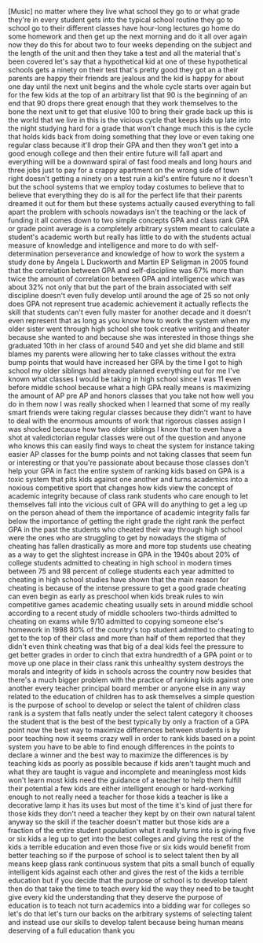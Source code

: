 
[Music]
no matter where they live what school
they go to or what grade they&#39;re in
every student gets into the typical
school routine they go to school go to
their different classes have hour-long
lectures go home do some homework and
then get up the next morning and do it
all over again
now they do this for about two to four
weeks depending on the subject and the
length of the unit and then they take a
test and all the material that&#39;s been
covered let&#39;s say that a hypothetical
kid at one of these hypothetical schools
gets a ninety on their test that&#39;s
pretty good they got an a their parents
are happy their friends are jealous and
the kid is happy for about one day until
the next unit begins and the whole cycle
starts over again but for the few kids
at the top of an arbitrary list that 90
is the beginning of an end that 90 drops
there great enough that they work
themselves to the bone the next unit to
get that elusive 100 to bring their
grade back up this is the world that we
live in this is the vicious cycle that
keeps kids up late into the night
studying hard for a grade that won&#39;t
change much this is the cycle that holds
kids back from doing something that they
love or even taking one regular class
because it&#39;ll drop their GPA and then
they won&#39;t get into a good enough
college and then their entire future
will fall apart and everything will be a
downward spiral of fast food meals and
long hours and three jobs just to pay
for a crappy apartment on the wrong side
of town right doesn&#39;t getting a ninety
on a test ruin a kid&#39;s entire future no
it doesn&#39;t but the school systems that
we employ today costumes to believe that
to believe that everything they do is
all for the perfect life that their
parents dreamed it out for them but
these systems
actually caused everything to fall apart
the problem with schools nowadays isn&#39;t
the teaching or the lack of funding it
all comes down to two simple concepts
GPA and class rank GPA or grade point
average is a completely arbitrary system
meant to calculate a student&#39;s academic
worth but really has little to do with
the students actual measure of knowledge
and intelligence and more to do with
self-determination perseverance and
knowledge of how to work the system a
study done by Angela L Duckworth and
Martin EP Seligman in 2005 found that
the correlation between GPA and
self-discipline was 67% more than twice
the amount of correlation between GPA
and intelligence which was about 32% not
only that but the part of the brain
associated with self discipline doesn&#39;t
even fully develop until around the age
of 25 so not only does GPA not represent
true academic achievement it actually
reflects the skill that students can&#39;t
even fully master for another decade and
it doesn&#39;t even represent that as long
as you know how to work the system when
my older sister went through high school
she took creative writing and theater
because she wanted to and because she
was interested in those things she
graduated 10th in her class of around
540 and yet she did blame and still
blames my parents were allowing her to
take classes without the extra bump
points that would have increased her GPA
by the time I got to high school my
older siblings had already planned
everything out for me I&#39;ve known what
classes I would be taking in high school
since I was 11
even before middle school because what a
high GPA really means is maximizing the
amount of AP pre AP and honors classes
that you take not how well you do in
them now I was really shocked when I
learned that some of my really smart
friends were taking regular classes
because they didn&#39;t want to have to deal
with the enormous amounts of work that
rigorous classes assign I was shocked
because how
two older siblings I know that to even
have a shot at valedictorian regular
classes were out of the question
and anyone who knows this can easily
find ways to cheat the system for
instance taking easier AP classes for
the bump points and not taking classes
that seem fun or interesting or that
you&#39;re passionate about because those
classes don&#39;t help your GPA in fact the
entire system of ranking kids based on
GPA is a toxic system that pits kids
against one another and turns academics
into a noxious competitive sport that
changes how kids view the concept of
academic integrity because of class rank
students who care enough to let
themselves fall into the vicious cult of
GPA will do anything to get a leg up on
the person ahead of them the importance
of academic integrity falls far below
the importance of getting the right
grade the right rank the perfect GPA in
the past the students who cheated their
way through high school were the ones
who are struggling to get by nowadays
the stigma of cheating has fallen
drastically as more and more top
students use cheating as a way to get
the slightest increase in GPA in the
1940s about 20% of college students
admitted to cheating in high school
in modern times between 75 and 98
percent of college students each year
admitted to cheating in high school
studies have shown that the main reason
for cheating is because of the intense
pressure to get a good grade cheating
can even begin as early as preschool
when kids break rules to win competitive
games academic cheating usually sets in
around middle school according to a
recent study of middle schoolers
two-thirds admitted to cheating on exams
while 9/10 admitted to copying someone
else&#39;s homework in 1998 80% of the
country&#39;s top student
admitted to cheating to get to the top
of their class and more than half of
them reported that they didn&#39;t even
think cheating was that big of a deal
kids feel the pressure to get better
grades in order to cinch that extra
hundredth of a GPA point or to move up
one place in their class rank this
unhealthy system destroys the morals and
integrity of kids in schools across the
country now besides that there&#39;s a much
bigger problem with the practice of
ranking kids against one another every
teacher principal board member or anyone
else in any way related to the education
of children has to ask themselves a
simple question is the purpose of school
to develop or select the talent of
children class rank is a system that
falls neatly under the select talent
category it chooses the student that is
the best of the best
typically by only a fraction of a GPA
point now the best way to maximize
differences between students is by poor
teaching now it seems crazy well in
order to rank kids based on a point
system you have to be able to find
enough differences in the points to
declare a winner and the best way to
maximize the differences is by teaching
kids as poorly as possible because if
kids aren&#39;t taught much and what they
are taught is vague and incomplete and
meaningless most kids won&#39;t learn most
kids need the guidance of a teacher to
help them fulfill their potential a few
kids are either intelligent enough or
hard-working enough to not really need a
teacher for those kids a teacher is like
a decorative lamp it has its uses but
most of the time it&#39;s kind of just there
for those kids
they don&#39;t need a teacher they kept by
on their own natural talent anyway so
the skill if the teacher doesn&#39;t matter
but those kids are a fraction of the
entire student population what it really
turns into is giving five or six kids a
leg up to get into the best colleges and
giving the rest of the kids a terrible
education and even those five or six
kids would benefit from better teaching
so if the purpose of school is to select
talent then by all means keep glass rank
continuous system that pits a small
bunch of equally intelligent kids
against each other and gives the rest of
the kids a terrible education but if you
decide that the purpose of school is to
develop talent then do that take the
time to teach every kid the way they
need to be taught
give every kid the understanding that
they deserve the purpose of education is
to teach not turn academics into a
bidding war for colleges so let&#39;s do
that let&#39;s turn our backs on the
arbitrary systems of selecting talent
and instead use our skills to develop
talent because being human means
deserving of a full education thank you
